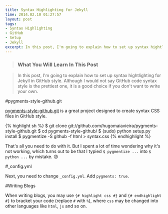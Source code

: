 ```yaml
---
title: Syntax Highlighting for Jekyll
time: 2014.02.10 01:27:57
layout: post
tags:
- Syntax Highlighting
- GitHub
- Setup
- Jekyll
excerpt: In this post, I'm going to explain how to set up syntax hightlighting for Jekyll in GitHub style. Although I would not say GitHub code syntax style is the prettiest one, it is a good choice if you don't want to write your own.
---
```


> ### What You Will Learn In This Post

> In this post, I'm going to explain how to set up syntax hightlighting for Jekyll in GitHub style. Although I would not say GitHub code syntax style is the prettiest one, it is a good choice if you don't want to write your own.

#pygments-style-github.git

<a href="http://github.com/hugomaiavieira/pygments-style-github" target="_blank">pygments-style-github.git</a> is a great project designed to create syntax CSS files in GitHub style.

{% highlight sh %}
$ git clone git://github.com/hugomaiavieira/pygments-style-github.git
$ cd pygments-style-github/
$ (sudo) python setup.py install
$ pygmentize -S github -f html > syntax.css
{% endhighlight %}

That's all you need to do with it. But I spent a lot of time wondering why it's not working, which turns out to be that I typied `$ pygmentize ...` into `$ python ...` by mistake. :sweat:

#_config.yml

Next, you need to change `_config.yml`. Add `pygments: true`.

#Writing Blogs

When writing blogs, you may use `{# highlight css #}` and `{# endhighlight #}` to bracket your code (replace `#` with `%`), where `css` may be changed into other languages like `html`, `js` and so on.
